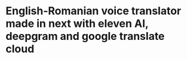 # English-Romanian voice translator made in next with eleven AI, deepgram and google translate cloud
